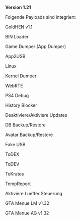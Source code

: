 **Version 1.21**

Folgende Payloads sind integriert:

GoldHEN v1.1

BIN Loader

Game Dumper (App Dumper)

App2USB

Linux

Kernel Dumper

WebRTE

PS4 Debug

History Blocker

Deaktiviere/Aktiviere Updates

DB Backup/Restore

Avatar Backup/Restore

Fake USB

ToDEX

ToDEV

ToKratos

TempReport

Aktiviere Luefter Steuerung

GTA Menue LM v1.32

GTA Menue AG v1.32
